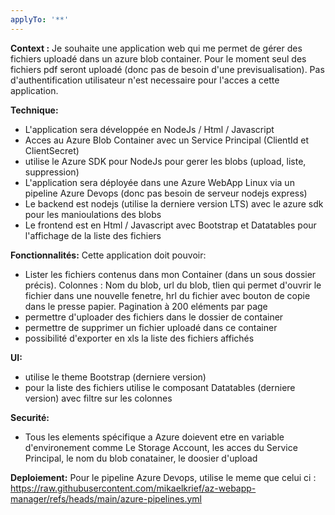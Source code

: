 ```yaml
---
applyTo: '**'
---
```


**Context :**
Je souhaite une application web qui me permet de gérer des fichiers uploadé dans un azure blob container.
Pour le moment seul des fichiers pdf seront uploadé (donc pas de besoin d'une previsualisation).
Pas d'authentification utilisateur n'est necessaire pour l'acces a cette application.


**Technique:**
- L'application sera développée en NodeJs / Html / Javascript
- Acces au Azure Blob Container avec un Service Principal (ClientId et ClientSecret)
- utilise le Azure SDK pour NodeJs pour gerer les blobs (upload, liste, suppression)
- L'application sera déployée dans une Azure WebApp Linux via un pipeline Azure Devops (donc pas besoin de serveur nodejs express)
- Le backend est nodejs (utilise la derniere version LTS) avec le azure sdk pour les manioulations des blobs
- Le frontend est en Html / Javascript avec Bootstrap et Datatables pour l'affichage de la liste des fichiers


**Fonctionnalités:**
Cette application doit pouvoir:
- Lister les fichiers contenus dans mon Container (dans un sous dossier précis).
    Colonnes : Nom du blob, url du blob, tlien qui permet d'ouvrir le fichier dans une nouvelle fenetre, hrl du fichier avec bouton de copie dans le presse papier.
    Pagination à 200 eléments par page
- permettre d'uploader des fichiers dans le dossier de container
- permettre de supprimer un fichier uploadé dans ce container
- possibilité d'exporter en xls la liste des fichiers affichés

**UI:**
- utilise le theme Bootstrap (derniere version)
- pour la liste des fichiers utilise le composant Datatables (derniere version) avec filtre sur les colonnes


**Securité:**
- Tous les elements spécifique a Azure doievent etre en variable d'environement comme
 Le Storage Account, les acces du Service Principal, le nom du blob conatainer, le doosier d'upload

 **Deploiement:**
 Pour le pipeline Azure Devops, utilise le meme que celui ci : https://raw.githubusercontent.com/mikaelkrief/az-webapp-manager/refs/heads/main/azure-pipelines.yml

